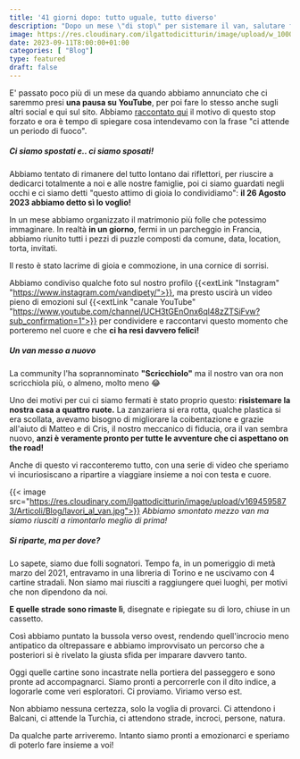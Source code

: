```yaml
---
title: '41 giorni dopo: tutto uguale, tutto diverso'
description: "Dopo un mese \"di stop\" per sistemare il van, salutare famiglia e amici e sposarci abbiamo tracciato la direzione. Prossima meta.." 
image: https://res.cloudinary.com/ilgattodicitturin/image/upload/w_1000/f_auto,q_auto:eco/v1694595842/Articoli/Blog/ripartiamo.jpg
date: 2023-09-11T8:00:00+01:00
categories: [ "Blog"]
type: featured
draft: false
---
```


E' passato poco più di un mese da quando abbiamo annunciato che ci saremmo presi **una pausa su YouTube**, per poi fare lo stesso anche sugli altri social e qui sul sito. Abbiamo [raccontato qui](/blog/e-tempo-di-una-pausa-da-youtube) il motivo di questo stop forzato e ora è tempo di spiegare cosa intendevamo con la frase "ci attende un periodo di fuoco".

##### Ci siamo spostati e.. ci siamo sposati!

Abbiamo tentato di rimanere del tutto lontano dai riflettori, per riuscire a dedicarci totalmente a noi e alle nostre famiglie, poi ci siamo guardati negli occhi e ci siamo detti "questo attimo di gioia lo condividiamo": **il 26 Agosto 2023 abbiamo detto sì lo voglio!**

In un mese abbiamo organizzato il matrimonio più folle che potessimo immaginare. 
In realtà **in un giorno**, fermi in un parcheggio in Francia, abbiamo riunito tutti i pezzi di puzzle composti da comune, data, location, torta, invitati. 

Il resto è stato lacrime di gioia e commozione, in una cornice di sorrisi.

Abbiamo condiviso qualche foto sul nostro profilo {{<extLink "Instagram" "https://www.instagram.com/vandipety/">}}, ma presto uscirà un video pieno di emozioni sul {{<extLink "canale YouTube" "https://www.youtube.com/channel/UCH3tGEnOnx6ql48zZTSiFvw?sub_confirmation=1">}} per condividere e raccontarvi questo momento che porteremo nel cuore e che **ci ha resi davvero felici!**

<script src="https://product-gallery.cloudinary.com/all.js" type="text/javascript">
</script>  

<div id="my-gallery" style="max-width:100%;margin:auto">
</div>

<script>
     const myWidget = cloudinary.galleryWidget({
    "cloudName": "ilgattodicitturin",
    "mediaAssets": [{
        "publicId": "/Articoli/Blog/matrimonio-vandipety-abbraccio_dhgzil",
        "mediaType": "image"
    }, {
        "publicId": "/Articoli/Blog/matrimonio-vandipety-van_hcztmw.jpg",
        "mediaType": "image"
    }, {
        "publicId": "/Articoli/Blog/matrimonio-vandipety-van-sposa_q9mapl.jpg",
        "mediaType": "image"
    }, {
        "publicId": "/Articoli/Blog/matrimonio-vandipety-bosco_owuhph",
        "mediaType": "image"
    }, {
        "publicId": "/Articoli/Blog/matrimonio-vandipety-van-animali.jpg",
        "mediaType": "image"
    }],
    "aspectRatio": "16:9",
    "navigationButtonProps": {
        "shape": "rectangle",
        "color": "#FFFFFF",
        "iconColor": "#000000"
    },
    "container": "#my-gallery"
});

myWidget.render();
</script>

<!-- {{< image src="https://res.cloudinary.com/ilgattodicitturin/image/upload/v1694595899/Articoli/Blog/matrimonio.jpg">}}
_E' venuta scura ma c'è anche la piccola Olimpia!_ -->

##### Un van messo a nuovo

La community l'ha soprannominato **"Scricchiolo"** ma il nostro van ora non scricchiola più, o almeno, molto meno 😂 

Uno dei motivi per cui ci siamo fermati è stato proprio questo: **risistemare la nostra casa a quattro ruote.**
La zanzariera si era rotta, qualche plastica si era scollata, avevamo bisogno di migliorare la coibentazione e grazie all'aiuto di Matteo e di Cris, il nostro meccanico di fiducia, ora il van sembra nuovo, **anzi è veramente pronto per tutte le avventure che ci aspettano on the road!**

Anche di questo vi racconteremo tutto, con una serie di video che speriamo vi incuriosiscano a ripartire a viaggiare insieme a noi con testa e cuore. 

{{< image src="https://res.cloudinary.com/ilgattodicitturin/image/upload/v1694595873/Articoli/Blog/lavori_al_van.jpg">}}
_Abbiamo smontato mezzo van ma siamo riusciti a rimontarlo meglio di prima!_

##### Si riparte, ma per dove?

Lo sapete, siamo due folli sognatori. 
Tempo fa, in un pomeriggio di metà marzo del 2021, entravamo in una libreria di Torino e ne uscivamo con 4 cartine stradali. Non siamo mai riusciti a raggiungere quei luoghi, per motivi che non dipendono da noi. 

**E quelle strade sono rimaste lì**, disegnate e ripiegate su di loro, chiuse in un cassetto.

Così abbiamo puntato la bussola verso ovest, rendendo quell'incrocio meno antipatico da oltrepassare e abbiamo improvvisato un percorso che a posteriori si è rivelato la giusta sfida per imparare davvero tanto.

Oggi quelle cartine sono incastrate nella portiera del passeggero e sono pronte ad accompagnarci. 
Siamo pronti a percorrerle con il dito indice, a logorarle come veri esploratori. 
Ci proviamo. Viriamo verso est.

Non abbiamo nessuna certezza, solo la voglia di provarci. 
Ci attendono i Balcani, ci attende la Turchia, ci attendono strade, incroci, persone, natura. 

Da qualche parte arriveremo. Intanto siamo pronti a emozionarci e speriamo di poterlo fare insieme a voi!